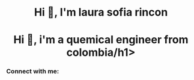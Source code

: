 <h1 align="center">Hi 👋, I'm laura sofia rincon</h1>
<h1 align="center">Hi 👋, i'm a quemical engineer from colombia/h1>
<h3 align="left">Connect with me:</h3>
<p align="left">
</p>
